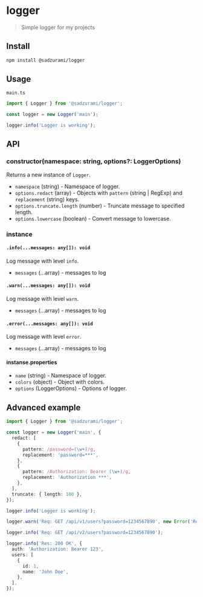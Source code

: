 # logger

> Simple logger for my projects

## Install

```sh
npm install @sadzurami/logger
```

## Usage

`main.ts`

```ts
import { Logger } from '@sadzurami/logger';

const logger = new Logger('main');

logger.info('Logger is working');
```

## API

### constructor(namespace: string, options?: LoggerOptions)

Returns a new instance of `Logger`.

- `namespace` (string) - Namespace of logger.
- `options.redact` (array) - Objects with `pattern` (string | RegExp) and `replacement` (string) keys.
- `options.truncate.length` (number) - Truncate message to specified length.
- `options.lowercase` (boolean) - Convert message to lowercase.

### instance

#### `.info(...messages: any[]): void`

Log message with level `info`.

- `messages` (...array) - messages to log

#### `.warn(...messages: any[]): void`

Log message with level `warn`.

- `messages` (...array) - messages to log

#### `.error(...messages: any[]): void`

Log message with level `error`.

- `messages` (...array) - messages to log

#### instanse.properties

- `name` (string) - Namespace of logger.
- `colors` (object) - Object with colors.
- `options` (LoggerOptions) - Options of logger.

## Advanced example

```ts
import { Logger } from '@sadzurami/logger';

const logger = new Logger('main', {
  redact: [
    {
      pattern: /password=(\w+)/g,
      replacement: 'password=***',
    },
    {
      pattern: /Authorization: Bearer (\w+)/g,
      replacement: 'Authorization ***',
    },
  ],
  truncate: { length: 100 },
});

logger.info('Logger is working');

logger.warn('Req: GET /api/v1/users?password=1234567890', new Error('Request error'));

logger.info('Req: GET /api/v2/users?password=1234567890');

logger.info('Res: 200 OK', {
  auth: 'Authorization: Bearer 123',
  users: [
    {
      id: 1,
      name: 'John Doe',
    },
  ],
});
```
